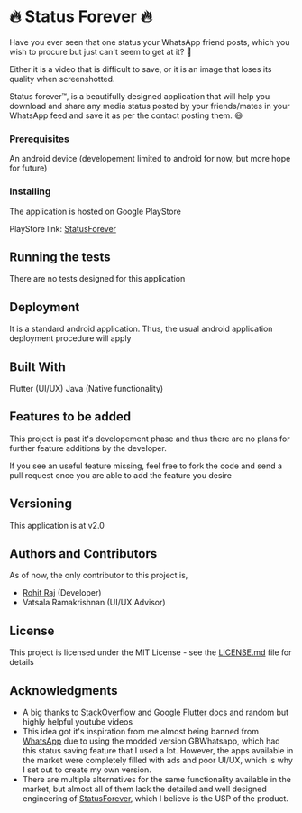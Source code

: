 # 🔥 Status Forever 🔥

Have you ever seen that one status your WhatsApp friend posts, which you wish to procure but just can't seem to get at it? 🤔

Either it is a video that is difficult to save, or it is an image that loses its quality when screenshotted.

Status forever™️, is a beautifully designed application that will help you download and share any media status posted by your friends/mates in your WhatsApp feed and save it as per the contact posting them. 😃

### Prerequisites

An android device (developement limited to android for now, but more hope for future)

### Installing

The application is hosted on Google PlayStore 

PlayStore link: 
[StatusForever](https://play.google.com/store/apps/details?id=com.a011.statusforever&hl=en)

## Running the tests

There are no tests designed for this application

## Deployment

It is a standard android application. Thus, the usual android application deployment procedure will apply

## Built With

Flutter (UI/UX)
Java (Native functionality)

## Features to be added

This project is past it's developement phase and thus there are no plans for further feature additions by the developer.

If you see an useful feature missing, feel free to fork the code and send a pull request once you are able to add the feature you desire

## Versioning

This application is at v2.0

## Authors and Contributors

As of now, the only contributor to this project is,
* [Rohit Raj](https://github.com/RohitRajP) (Developer)
* Vatsala Ramakrishnan (UI/UX Advisor)

## License

This project is licensed under the MIT License - see the [LICENSE.md](LICENSE.md) file for details

## Acknowledgments

* A big thanks to [StackOverflow](https://stackoverflow.com/) and [Google Flutter docs](https://flutter.dev/docs) and random but highly helpful youtube videos
* This idea got it's inspiration from me almost being banned from [WhatsApp](https://www.whatsapp.com/) due to using the modded version GBWhatsapp, which had this status saving feature that I used a lot.
However, the apps available in the market were completely filled with ads and poor UI/UX, which is why I set out to create my own version.
* There are multiple alternatives for the same functionality available in the market, but almost all of them lack the detailed and well designed engineering of [StatusForever](https://play.google.com/store/apps/details?id=com.a011.statusforever&hl=en), which I believe is the USP of the product.

